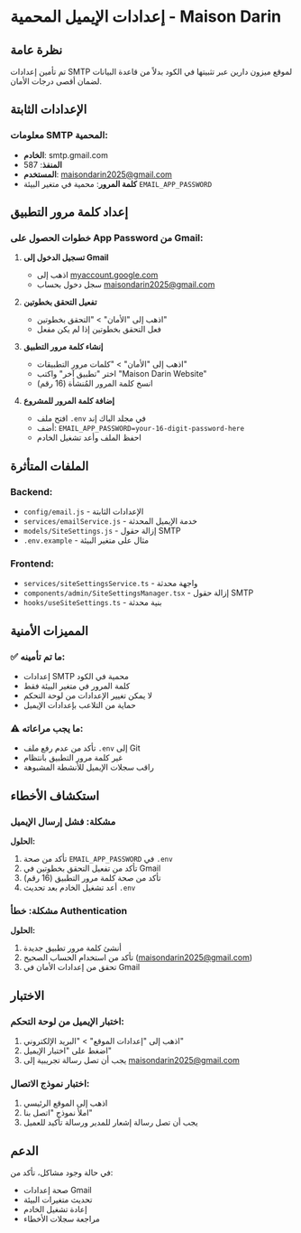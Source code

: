 # إعدادات الإيميل المحمية - Maison Darin

## نظرة عامة
تم تأمين إعدادات SMTP لموقع ميزون دارين عبر تثبيتها في الكود بدلاً من قاعدة البيانات لضمان أقصى درجات الأمان.

## الإعدادات الثابتة

### معلومات SMTP المحمية:
- **الخادم**: smtp.gmail.com
- **المنفذ**: 587
- **المستخدم**: maisondarin2025@gmail.com
- **كلمة المرور**: محمية في متغير البيئة `EMAIL_APP_PASSWORD`

## إعداد كلمة مرور التطبيق

### خطوات الحصول على App Password من Gmail:

1. **تسجيل الدخول إلى Gmail**
   - اذهب إلى [myaccount.google.com](https://myaccount.google.com)
   - سجل دخول بحساب maisondarin2025@gmail.com

2. **تفعيل التحقق بخطوتين**
   - اذهب إلى "الأمان" > "التحقق بخطوتين"
   - فعل التحقق بخطوتين إذا لم يكن مفعل

3. **إنشاء كلمة مرور التطبيق**
   - اذهب إلى "الأمان" > "كلمات مرور التطبيقات"
   - اختر "تطبيق آخر" واكتب "Maison Darin Website"
   - انسخ كلمة المرور المُنشأة (16 رقم)

4. **إضافة كلمة المرور للمشروع**
   - افتح ملف `.env` في مجلد الباك إند
   - أضف: `EMAIL_APP_PASSWORD=your-16-digit-password-here`
   - احفظ الملف وأعد تشغيل الخادم

## الملفات المتأثرة

### Backend:
- `config/email.js` - الإعدادات الثابتة
- `services/emailService.js` - خدمة الإيميل المحدثة
- `models/SiteSettings.js` - إزالة حقول SMTP
- `.env.example` - مثال على متغير البيئة

### Frontend:
- `services/siteSettingsService.ts` - واجهة محدثة
- `components/admin/SiteSettingsManager.tsx` - إزالة حقول SMTP
- `hooks/useSiteSettings.ts` - بنية محدثة

## المميزات الأمنية

### ✅ ما تم تأمينه:
- إعدادات SMTP محمية في الكود
- كلمة المرور في متغير البيئة فقط
- لا يمكن تغيير الإعدادات من لوحة التحكم
- حماية من التلاعب بإعدادات الإيميل

### ⚠️ ما يجب مراعاته:
- تأكد من عدم رفع ملف `.env` إلى Git
- غير كلمة مرور التطبيق بانتظام
- راقب سجلات الإيميل للأنشطة المشبوهة

## استكشاف الأخطاء

### مشكلة: فشل إرسال الإيميل
**الحلول:**
1. تأكد من صحة `EMAIL_APP_PASSWORD` في `.env`
2. تأكد من تفعيل التحقق بخطوتين في Gmail
3. تأكد من صحة كلمة مرور التطبيق (16 رقم)
4. أعد تشغيل الخادم بعد تحديث `.env`

### مشكلة: خطأ Authentication
**الحلول:**
1. أنشئ كلمة مرور تطبيق جديدة
2. تأكد من استخدام الحساب الصحيح (maisondarin2025@gmail.com)
3. تحقق من إعدادات الأمان في Gmail

## الاختبار

### اختبار الإيميل من لوحة التحكم:
1. اذهب إلى "إعدادات الموقع" > "البريد الإلكتروني"
2. اضغط على "اختبار الإيميل"
3. يجب أن تصل رسالة تجريبية إلى maisondarin2025@gmail.com

### اختبار نموذج الاتصال:
1. اذهب إلى الموقع الرئيسي
2. املأ نموذج "اتصل بنا"
3. يجب أن تصل رسالة إشعار للمدير ورسالة تأكيد للعميل

## الدعم
في حالة وجود مشاكل، تأكد من:
- صحة إعدادات Gmail
- تحديث متغيرات البيئة
- إعادة تشغيل الخادم
- مراجعة سجلات الأخطاء
